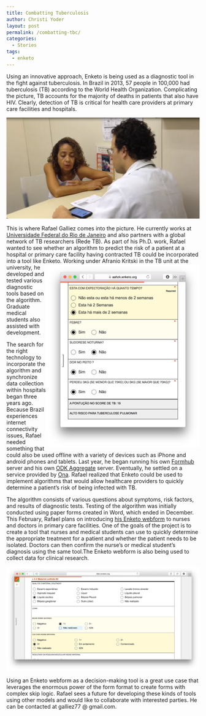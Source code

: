 ```yaml
---
title: Combatting Tuberculosis
author: Christi Yoder
layout: post
permalink: /combatting-tbc/
categories:
  - Stories
tags:
  - enketo
---
```


Using an innovative approach, Enketo is being used as a diagnostic tool in the fight against tuberculosis. In Brazil in 2013, 57 people in 100,000 had tuberculosis (TB) according to the World Health Organization. Complicating the picture, TB accounts for the majority of deaths in patients that also have HIV. Clearly, detection of TB is critical for health care providers at primary care facilities and hospitals. 

[![Rafael](../files/2015/01/rafael.png "Rafael using Enketo form as diagnostic tool for tuberculosis")](https://k6iut.enketo.org/webform)

This is where Rafael Galliez comes into the picture. He currently works at [Universidade Federal do Rio de Janeiro](http://www.ufrj.br/) and also partners with a global network of TB researchers (Rede TB). As part of his Ph.D. work, Rafael wanted to see whether an algorithm to predict the risk of a patient at a hospital or primary care facility having contracted TB could be incorporated into a tool like Enketo. <a href="https://aahzk.enketo.org/webform" style="float:right; max-width: 400px; margin-top:0;"><img src="../files/2015/01/tbc-score-screenshot.png" title="Screenshot of Form used as a tool to calculate a tuberculosis risk score" alt="TBC form"/></a> Working under Afranio Kritski in the TB unit at the university, he developed and tested various diagnostic tools based on the algorithm. Graduate medical students also assisted with development. 

The search for the right technology to incorporate the algorithm and synchronize data collection within hospitals began three years ago. Because Brazil experiences internet connectivity issues, Rafael needed something that could also be used offline with a variety of devices such as iPhone and android phones and tablets. Last year, he began running his own [Formhub](https://github.com/SEL-Columbia/formhub/wiki/How-To-Run-Your-Own-Formhub-Instances-on-Amazon-Web-Services) server and his own [ODK Aggregate](https://opendatakit.org/use/aggregate/) server. Eventually, he settled on a service provided by [Ona](https://ona.io). Rafael realized that Enketo could be used to implement algorithms that would allow healthcare providers to quickly determine a patient’s risk of being infected with TB.

The algorithm consists of various questions about symptoms, risk factors, and results of diagnostic tests. Testing of the algorithm was initially conducted using paper forms created in Word, which ended in December. This February, Rafael plans on introducing [his Enketo webform](https://k6iut.enketo.org/webform) to nurses and doctors in primary care facilities. One of the goals of the project is to create a tool that nurses and medical students can use to quickly determine the appropriate treatment for a patient and whether the patient needs to be isolated. Doctors can then confirm the nurse’s or medical student’s diagnosis using the same tool.The Enketo webform is also being used to collect data for clinical research. 

<a href="https://k6iut.enketo.org/webform" style="max-width: 500px;"><img src="../files/2015/01/tbc-record-screenshot.png" title="Screenshot of Form used in tuberculosis research" alt="TBC form"/></a>

Using an Enketo webform as a decision-making tool is a great use case that leverages the enormous power of the form format to create forms with complex skip logic. Rafael sees a future for developing these kinds of tools using other models and would like to collaborate with interested parties. He can be contacted at galliez77 @ gmail.com. 

